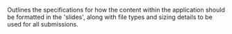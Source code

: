 Outlines the specifications for how the content within the application should be formatted in the 'slides', along with file types and sizing details to be used for all submissions.
